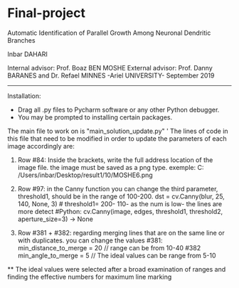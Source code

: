 # Final-project

Automatic Identification of
Parallel Growth Among Neuronal
Dendritic Branches

Inbar DAHARI 

Internal advisor: Prof. Boaz BEN MOSHE
External advisor: Prof. Danny BARANES and Dr. Refael MINNES
-Ariel UNIVERSITY-
September 2019
_____________________________________________________________________________________________________________________________________

Installation:
- Drag all .py files to Pycharm software or any other Python debugger.
- You may be prompted to installing certain packages.

The main file to work on is "main_solution_update.py" '
The lines of code in this file that need to be modified in order to update the parameters of each image accordingly are:

1. Row #84: Inside the brackets, write the full address location of the image file. the image must be saved as a png type.
exemple:   C: /Users/inbar/Desktop/result1/10/MOSHE6.png

2. Row #97: in the Canny function you can change the third parameter, threshold1, should be in the range of 100-200.
   dst = cv.Canny(blur, 25, 140, None, 3)  # threshold1= 200- 110- as the num is low- the lines are more detect
        #Python: cv.Canny(image, edges, threshold1, threshold2, aperture_size=3) → None

3. Row #381 + #382: regarding merging lines that are on the same line or with duplicates. you can change the values
#381: min_distance_to_merge = 20 // range can be from 10-40
#382 min_angle_to_merge = 5  // The ideal values can be range from 5-10

** The ideal values were selected after a broad examination of ranges and finding the effective numbers for maximum line marking
